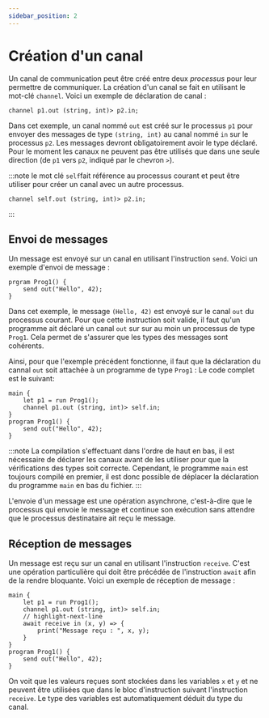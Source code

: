 ```yaml
---
sidebar_position: 2
---
```


# Création d'un canal

Un canal de communication peut être créé entre deux *processus* pour leur permettre de communiquer. La création d'un canal se fait en utilisant le mot-clé `channel`. Voici un exemple de déclaration de canal :

```althread
channel p1.out (string, int)> p2.in;
```

Dans cet exemple, un canal nommé `out` est créé sur le processus `p1` pour envoyer des messages de type `(string, int)` au canal nommé `in` sur le processus `p2`. Les messages devront obligatoirement avoir le type déclaré. Pour le moment les canaux ne peuvent pas être utilisés que dans une seule direction (de `p1` vers `p2`, indiqué par le chevron `>`).

:::note
le mot clé `self`fait référence au processus courant et peut être utiliser pour créer un canal avec un autre processus.
```althread
channel self.out (string, int)> p2.in;
```
::: 

## Envoi de messages

Un message est envoyé sur un canal en utilisant l'instruction `send`. Voici un exemple d'envoi de message :

```althread
prgram Prog1() {
    send out("Hello", 42);
}
```

Dans cet exemple, le message `(Hello, 42)` est envoyé sur le canal `out` du processus courant. Pour que cette instruction soit valide, il faut qu'un programme ait déclaré un canal `out` sur sur au moin un processus de type `Prog1`. Cela permet de s'assurer que les types des messages sont cohérents.

Ainsi, pour que l'exemple précédent fonctionne, il faut que la déclaration du cannal `out` soit attachée à un programme de type `Prog1` :
Le code complet est le suivant:

```althread
main {
    let p1 = run Prog1();
    channel p1.out (string, int)> self.in;
}
program Prog1() {
    send out("Hello", 42);
}
```

:::note
La compilation s'effectuant dans l'ordre de haut en bas, il est nécessaire de déclarer les canaux avant de les utiliser pour que la vérifications des types soit correcte. Cependant, le programme `main` est toujours compilé en premier, il est donc possible de déplacer la déclaration du programme `main` en bas du fichier.
::: 

L'envoie d'un message est une opération asynchrone, c'est-à-dire que le processus qui envoie le message et continue son exécution sans attendre que le processus destinataire ait reçu le message.


## Réception de messages

Un message est reçu sur un canal en utilisant l'instruction `receive`. 
C'est une opération particulière qui doit être précédée de l'instruction `await` afin de la rendre bloquante. 
Voici un exemple de réception de message :

```althread
main {
    let p1 = run Prog1();
    channel p1.out (string, int)> self.in;
    // highlight-next-line
    await receive in (x, y) => {
        print("Message reçu : ", x, y);
    }
}
program Prog1() {
    send out("Hello", 42);
}
```

On voit que les valeurs reçues sont stockées dans les variables `x` et `y` et ne peuvent être utilisées que dans le bloc d'instruction suivant l'instruction `receive`.
Le type des variables est automatiquement déduit du type du canal.